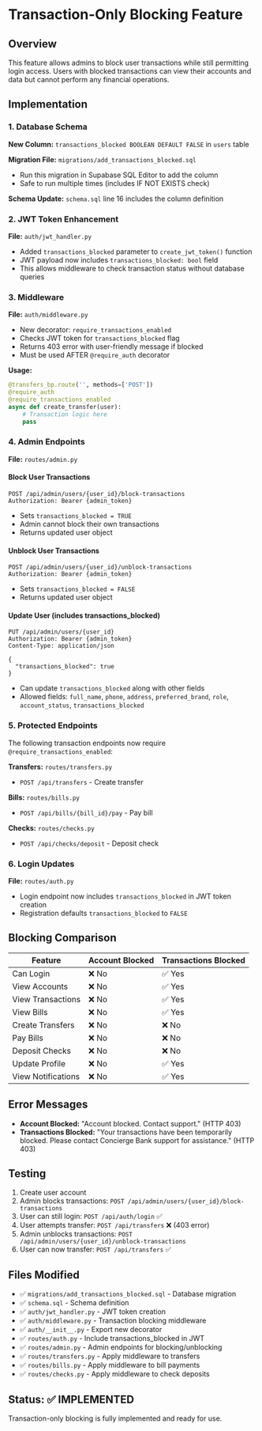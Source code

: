 # Transaction-Only Blocking Feature

## Overview
This feature allows admins to block user transactions while still permitting login access. Users with blocked transactions can view their accounts and data but cannot perform any financial operations.

## Implementation

### 1. Database Schema
**New Column:** `transactions_blocked BOOLEAN DEFAULT FALSE` in `users` table

**Migration File:** `migrations/add_transactions_blocked.sql`
- Run this migration in Supabase SQL Editor to add the column
- Safe to run multiple times (includes IF NOT EXISTS check)

**Schema Update:** `schema.sql` line 16 includes the column definition

### 2. JWT Token Enhancement
**File:** `auth/jwt_handler.py`
- Added `transactions_blocked` parameter to `create_jwt_token()` function
- JWT payload now includes `transactions_blocked: bool` field
- This allows middleware to check transaction status without database queries

### 3. Middleware
**File:** `auth/middleware.py`
- New decorator: `require_transactions_enabled`
- Checks JWT token for `transactions_blocked` flag
- Returns 403 error with user-friendly message if blocked
- Must be used AFTER `@require_auth` decorator

**Usage:**
```python
@transfers_bp.route('', methods=['POST'])
@require_auth
@require_transactions_enabled
async def create_transfer(user):
    # Transaction logic here
    pass
```

### 4. Admin Endpoints
**File:** `routes/admin.py`

#### Block User Transactions
```http
POST /api/admin/users/{user_id}/block-transactions
Authorization: Bearer {admin_token}
```
- Sets `transactions_blocked = TRUE`
- Admin cannot block their own transactions
- Returns updated user object

#### Unblock User Transactions
```http
POST /api/admin/users/{user_id}/unblock-transactions
Authorization: Bearer {admin_token}
```
- Sets `transactions_blocked = FALSE`
- Returns updated user object

#### Update User (includes transactions_blocked)
```http
PUT /api/admin/users/{user_id}
Authorization: Bearer {admin_token}
Content-Type: application/json

{
  "transactions_blocked": true
}
```
- Can update `transactions_blocked` along with other fields
- Allowed fields: `full_name`, `phone`, `address`, `preferred_brand`, `role`, `account_status`, `transactions_blocked`

### 5. Protected Endpoints
The following transaction endpoints now require `@require_transactions_enabled`:

**Transfers:** `routes/transfers.py`
- `POST /api/transfers` - Create transfer

**Bills:** `routes/bills.py`
- `POST /api/bills/{bill_id}/pay` - Pay bill

**Checks:** `routes/checks.py`
- `POST /api/checks/deposit` - Deposit check

### 6. Login Updates
**File:** `routes/auth.py`
- Login endpoint now includes `transactions_blocked` in JWT token creation
- Registration defaults `transactions_blocked` to `FALSE`

## Blocking Comparison

| Feature | Account Blocked | Transactions Blocked |
|---------|----------------|---------------------|
| Can Login | ❌ No | ✅ Yes |
| View Accounts | ❌ No | ✅ Yes |
| View Transactions | ❌ No | ✅ Yes |
| View Bills | ❌ No | ✅ Yes |
| Create Transfers | ❌ No | ❌ No |
| Pay Bills | ❌ No | ❌ No |
| Deposit Checks | ❌ No | ❌ No |
| Update Profile | ❌ No | ✅ Yes |
| View Notifications | ❌ No | ✅ Yes |

## Error Messages
- **Account Blocked:** "Account blocked. Contact support." (HTTP 403)
- **Transactions Blocked:** "Your transactions have been temporarily blocked. Please contact Concierge Bank support for assistance." (HTTP 403)

## Testing
1. Create user account
2. Admin blocks transactions: `POST /api/admin/users/{user_id}/block-transactions`
3. User can still login: `POST /api/auth/login` ✅
4. User attempts transfer: `POST /api/transfers` ❌ (403 error)
5. Admin unblocks transactions: `POST /api/admin/users/{user_id}/unblock-transactions`
6. User can now transfer: `POST /api/transfers` ✅

## Files Modified
- ✅ `migrations/add_transactions_blocked.sql` - Database migration
- ✅ `schema.sql` - Schema definition
- ✅ `auth/jwt_handler.py` - JWT token creation
- ✅ `auth/middleware.py` - Transaction blocking middleware
- ✅ `auth/__init__.py` - Export new decorator
- ✅ `routes/auth.py` - Include transactions_blocked in JWT
- ✅ `routes/admin.py` - Admin endpoints for blocking/unblocking
- ✅ `routes/transfers.py` - Apply middleware to transfers
- ✅ `routes/bills.py` - Apply middleware to bill payments
- ✅ `routes/checks.py` - Apply middleware to check deposits

## Status: ✅ IMPLEMENTED
Transaction-only blocking is fully implemented and ready for use.
